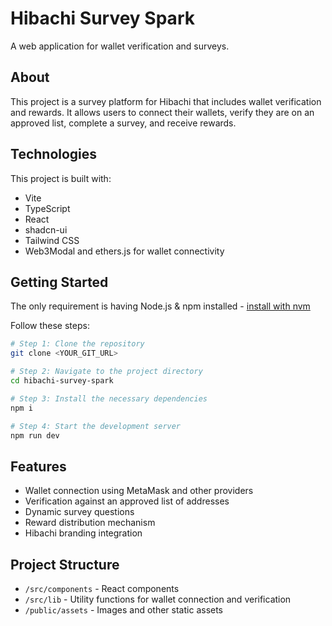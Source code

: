 # Hibachi Survey Spark

A web application for wallet verification and surveys.

## About

This project is a survey platform for Hibachi that includes wallet verification and rewards. It allows users to connect their wallets, verify they are on an approved list, complete a survey, and receive rewards.

## Technologies

This project is built with:

- Vite
- TypeScript
- React
- shadcn-ui
- Tailwind CSS
- Web3Modal and ethers.js for wallet connectivity

## Getting Started

The only requirement is having Node.js & npm installed - [install with nvm](https://github.com/nvm-sh/nvm#installing-and-updating)

Follow these steps:

```sh
# Step 1: Clone the repository
git clone <YOUR_GIT_URL>

# Step 2: Navigate to the project directory
cd hibachi-survey-spark

# Step 3: Install the necessary dependencies
npm i

# Step 4: Start the development server
npm run dev
```

## Features

- Wallet connection using MetaMask and other providers
- Verification against an approved list of addresses
- Dynamic survey questions
- Reward distribution mechanism
- Hibachi branding integration

## Project Structure

- `/src/components` - React components
- `/src/lib` - Utility functions for wallet connection and verification
- `/public/assets` - Images and other static assets
